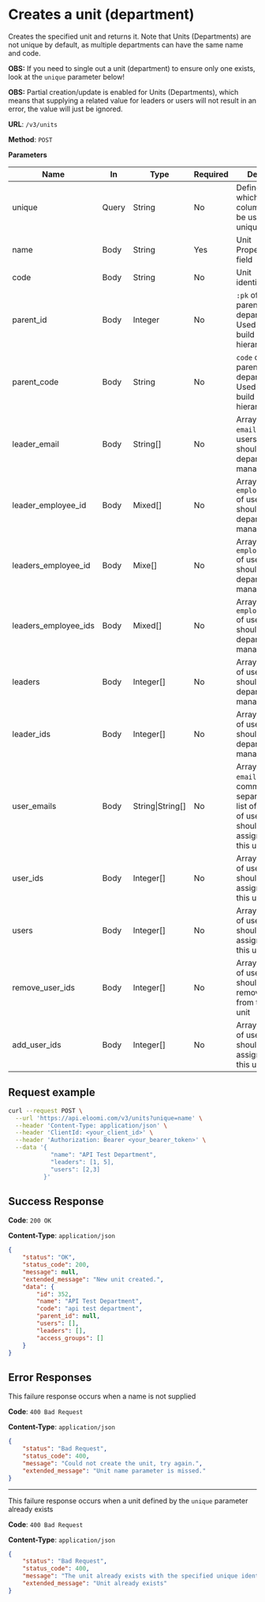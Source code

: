 # Creates a unit (department)
Creates the specified unit and returns it.
Note that Units (Departments) are not unique by default, as multiple departments can have the same name and code.

**OBS:** If you need to single out a unit (department) to ensure only one exists, look at the `unique` parameter below!

**OBS:** Partial creation/update is enabled for Units (Departments), which means that supplying a related value for leaders or users will not result in an error, the value will just be ignored.

**URL**: `/v3/units`

**Method**: `POST`

**Parameters**

| Name | In | Type | Required | Details |
| --- | --- | --- | --- | --- |
| unique | Query | String | No| Defines which column is to be used for uniqueness |
| name | Body | String | Yes | Unit Property field |
| code| Body | String  | No | Unit identifier |
| parent_id | Body | Integer| No | `:pk` of the parent department. Used to build hierarchies. |
| parent_code | Body | String  | No | `code` of the parent department. Used to build hierarchies. |
| leader_email | Body | String[]  | No | Array of `emails` of users that should be department managers |
| leader_employee_id | Body | Mixed[] | No | Array of `employee_ids` of users that should be department managers |
| leaders_employee_id | Body | Mixe[] | No | Array of `employee_ids` of users that should be department managers |
| leaders_employee_ids | Body | Mixed[] | No | Array of `employee_ids` of users that should be department managers |
| leaders | Body | Integer[] | No | Array of `:pk` of users that should be department managers |
| leader_ids | Body | Integer[] | No | Array of `:pk` of users that should be department managers |
| user_emails | Body | String\|String[] | No | Array of `emails` or comma-separated list of emails of users that should be assigned to this unit |
| user_ids | Body | Integer[] | No | Array of `:pk` of users that should be assigned to this unit |
| users | Body | Integer[] | No | Array of `:pk` of users that should be assigned to this unit |
| remove_user_ids | Body | Integer[] | No | Array of `:pk` of users that should be removed from this unit |
| add_user_ids | Body | Integer[] | No | Array of `:pk` of users that should be assigned to this unit |

## Request example
```bash
curl --request POST \
  --url 'https://api.eloomi.com/v3/units?unique=name' \
  --header 'Content-Type: application/json' \
  --header 'ClientId: <your_client_id>' \
  --header 'Authorization: Bearer <your_bearer_token>' \
  --data '{
            "name": "API Test Department",
            "leaders": [1, 5],
            "users": [2,3]
          }'
```

## Success Response
**Code**: `200 OK`

**Content-Type**: `application/json`

```json
{
    "status": "OK",
    "status_code": 200,
    "message": null,
    "extended_message": "New unit created.",
    "data": {
        "id": 352,
        "name": "API Test Department",
        "code": "api test department",
        "parent_id": null,
        "users": [],
        "leaders": [],
        "access_groups": []
    }
}
```

## Error Responses
This failure response occurs when a name is not supplied

**Code**: `400 Bad Request`

**Content-Type**: `application/json`
```json 
{
    "status": "Bad Request",
    "status_code": 400,
    "message": "Could not create the unit, try again.",
    "extended_message": "Unit name parameter is missed."
}
```

---

This failure response occurs when a unit defined by the `unique` parameter already exists

**Code**: `400 Bad Request`

**Content-Type**: `application/json`
```json 
{
    "status": "Bad Request",
    "status_code": 400,
    "message": "The unit already exists with the specified unique identifier [name:API Test Department]",
    "extended_message": "Unit already exists"
}
```
